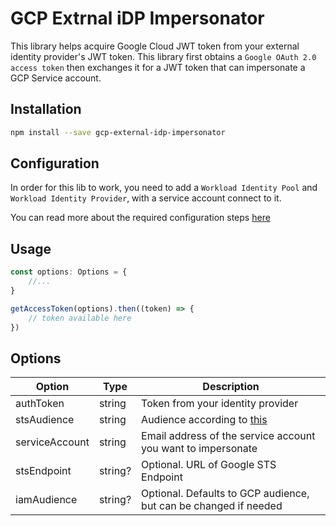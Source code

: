 # GCP Extrnal iDP Impersonator

This library helps acquire Google Cloud JWT token from your external identity
provider's JWT token. This library first obtains a `Google OAuth 2.0 access token`
then exchanges it for a JWT token that can impersonate a GCP Service account.

## Installation

```bash
npm install --save gcp-external-idp-impersonator
```

## Configuration

In order for this lib to work, you need to add a `Workload Identity Pool`
and `Workload Identity Provider`, with a service account connect to it.

You can read more about the required configuration steps
[here](https://cloud.google.com/iam/docs/workload-identity-federation-with-other-providers)

## Usage

```javascript
const options: Options = {
    //...
}

getAccessToken(options).then((token) => {
    // token available here
})
```

## Options

| Option         | Type    | Description                                                                                                                  |
|----------------|---------|------------------------------------------------------------------------------------------------------------------------------|
| authToken      | string  | Token from your identity provider                                                                                            |
| stsAudience    | string  | Audience according to [this](https://cloud.google.com/iam/docs/workforce-obtaining-short-lived-credentials#use_the_rest_api) |
| serviceAccount | string  | Email address of the service account you want to impersonate                                                                 |
| stsEndpoint    | string? | Optional. URL of Google STS Endpoint                                                                                         |
| iamAudience    | string? | Optional. Defaults to GCP audience, but can be changed if needed                                                             |